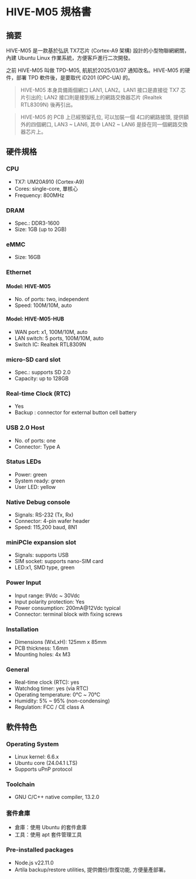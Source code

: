 # HIVE-M05 規格書

## 摘要
HIVE-M05 是一款基於弘訊 TX7芯片 (Cortex-A9 架構) 設計的小型物聯網網關，內建 Ubuntu Linux 作業系統，方便客戶進行二次開發。

之前 HIVE-M05 叫做 TPD-M05, 航航於2025/03/07 通知改名。HIVE-M05 的硬件，部署 TPD 軟件後，是要取代 iD201 (OPC-UA) 的。

> HIVE-M05 本身具備兩個網口 LAN1, LAN2。LAN1 接口是直接從 TX7 芯片引出的; LAN2 接口則是接到板上的網路交換器芯片 (Realtek RTL8309N) 後再引出。

> HIVE-M05 的 PCB 上已經預留孔位, 可以加裝一個 4口的網路接頭, 提供額外的四個網口, LAN3 ~ LAN6, 其中 LAN2 ~ LAN6 是掛在同一個網路交換器芯片上。

## 硬件規格

### CPU
- TX7: UM20A910 (Cortex-A9)
- Cores: single-core, 單核心
- Frequency: 800MHz

### DRAM
- Spec.: DDR3-1600
- Size: 1GB (up to 2GB)

### eMMC
- Size: 16GB

### Ethernet

#### Model: HIVE-M05 
- No. of ports: two, independent
- Speed: 100M/10M, auto

#### Model: HIVE-M05-HUB
- WAN port: x1, 100M/10M, auto
- LAN switch: 5 ports, 100M/10M, auto
- Switch IC: Realtek RTL8309N

### micro-SD card slot
- Spec.: supports SD 2.0
- Capacity: up to 128GB

### Real-time Clock (RTC)
- Yes
- Backup : connector for external button cell battery

### USB 2.0 Host
- No. of ports: one
- Connector: Type A

### Status LEDs
- Power: green
- System ready: green
- User LED: yellow

### Native Debug console
- Signals: RS-232 (Tx, Rx)
- Connector: 4-pin wafer header
- Speed: 115,200 baud, 8N1

### miniPCIe expansion slot
- Signals: supports USB
- SIM socket: supports nano-SIM card
- LED:x1, SMD type, green

### Power Input
- Input range: 9Vdc ~ 30Vdc
- Input polarity protection: Yes
- Power consumption: 200mA@12Vdc typical
- Connector: terminal block with fixing screws

### Installation
- Dimensions (WxLxH): 125mm x 85mm
- PCB thickness: 1.6mm
- Mounting holes: 4x M3

### General
- Real-time clock (RTC): yes
- Watchdog timer: yes (via RTC)
- Operating temperature: 0℃ ~ 70℃
- Humidity: 5% ~ 95% (non-condensing)
- Regulation: FCC / CE class A

## 軟件特色

### Operating System
- Linux kernel: 6.6.x
- Ubuntu core (24.04.1 LTS)
- Supports uPnP protocol

### Toolchain
- GNU C/C++ native compiler, 13.2.0

### 套件倉庫
- 倉庫：使用 Ubuntu 的套件倉庫
- 工具：使用 apt 套件管理工具

### Pre-installed packages
- Node.js v22.11.0
- Artila backup/restore utilities, 提供備份/恢復功能, 方便量產部署。
